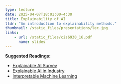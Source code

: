 ```yaml
---
type: lecture
date: 2025-04-07T18:01:00+4:30
title: Explainability of AI
tldr: "An introduction to explainability methods."
thumbnail: /static_files/presentations/lec.jpg
links:
    - url: /static_files/cis6930_16.pdf
      name: slides
---
```

**Suggested Readings:**
- [Explainable AI Survey](https://dl.acm.org/doi/full/10.1145/3561048)
- [Explainable AI in Industry](https://sites.google.com/view/explainable-ai-tutorial)
- [Interpretable Machine Learning](https://christophm.github.io/interpretable-ml-book/)